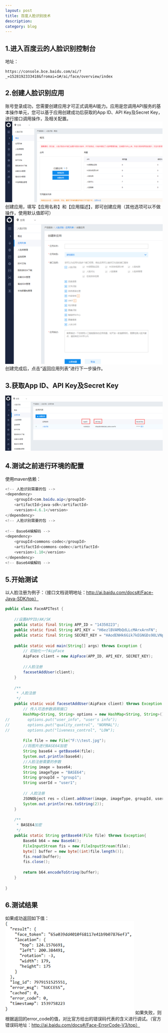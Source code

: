 ```yaml
---
layout: post
title: 百度人脸识别技术
description: 
category: blog
---
```


1.进入百度云的人脸识别控制台
-
地址：
```
https://console.bce.baidu.com/ai/?_=1528192333418&fromai=1#/ai/face/overview/index
```

2.创建人脸识别应用
-
账号登录成功，您需要创建应用才可正式调用AI能力。应用是您调用API服务的基本操作单元，您可以基于应用创建成功后获取的App ID、API Key及Secret Key，进行接口调用操作，及相关配置。
![001](/images/baidu-FaceAPI/001.png)
创建应用，填写【应用名称】和【应用描述】，即可创建应用（其他选项可以不做操作，使用默认值即可）
![002](/images/baidu-FaceAPI/002.png)
创建完成后，点击“返回应用列表”进行下一步操作。

3.获取App ID、API Key及Secret Key
-
![003](/images/baidu-FaceAPI/003.png)

4.测试之前进行环境的配置
-
使用maven依赖：
```java
<!-- 人脸识别需要的包 -->
<dependency>
    <groupId>com.baidu.aip</groupId>
    <artifactId>java-sdk</artifactId>
    <version>4.6.1</version>
</dependency>		
<!-- 人脸识别需要的包 -->
	
<!-- Base64编解码 -->	
<dependency>
    <groupId>commons-codec</groupId>
    <artifactId>commons-codec</artifactId>
    <version>1.10</version>
</dependency>
<!-- Base64编解码 -->
```

5.开始测试
-
以人脸注册为例子：（接口文档说明地址：http://ai.baidu.com/docs#/Face-Java-SDK/top）
```java
public class FaceAPITest {
		
    //设置APPID/AK/SK
    public static final String APP_ID = "14350223";
    public static final String API_KEY = "H6ezlBVAMbQdLLcMArxArnFN";
    public static final String SECRET_KEY = "HAodENHk6Gik7kEGNGDs98LVNpHSLU4R";
    
    public static void main(String[] args) throws Exception {
        // 初始化一个AipFace
        AipFace client = new AipFace(APP_ID, API_KEY, SECRET_KEY);

        //人脸注册
        facesetAddUser(client);        
    }
    
    /**
     * 人脸注册
     */
    public static void facesetAddUser(AipFace client) throws Exception {
        // 传入可选参数调用接口
        HashMap<String, String> options = new HashMap<String, String>();
//        options.put("user_info", "user's info");
//        options.put("quality_control", "NORMAL");
//        options.put("liveness_control", "LOW");
        
        File file = new File("F:\\test.jpg");
        //将图片进行BASE64加密
        String base64 = getBase64(file);
        System.out.println(base64);
        //人脸注册需要的参数
        String image = base64;
        String imageType = "BASE64";
        String groupId = "group1";
        String userId = "user1";
        
        // 人脸注册
        JSONObject res = client.addUser(image, imageType, groupId, userId, options);
        System.out.println(res.toString(2));
    }
    
    /**
     * BASE64加密
     */
	public static String getBase64(File file) throws Exception{
		Base64 b64 = new Base64();
		FileInputStream fis = new FileInputStream(file);
		byte[] buffer = new byte[(int)file.length()];
		fis.read(buffer);
		fis.close();
			
		return b64.encodeToString(buffer);
	}
	
}
```

6.测试结果
-
如果成功返回如下值：
![003](/images/baidu-FaceAPI/004.png)
如果失败，则根据返回的error_code的值，对比官方给出的错误码代表的含义进行调试。（官方错误码地址：http://ai.baidu.com/docs#/Face-ErrorCode-V3/top）
